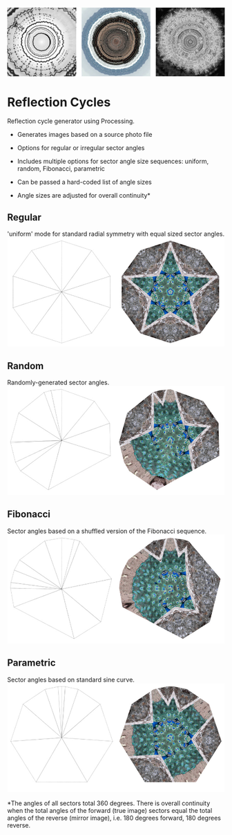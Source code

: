 ![Group of generated images](https://raw.githubusercontent.com/aaron-keenan/reflection_cycles/master/documentation/images/group.jpg)

# Reflection Cycles

Reflection cycle generator using Processing. 

* Generates images based on a source photo file

* Options for regular or irregular sector angles

* Includes multiple options for sector angle size sequences: uniform, random, Fibonacci, parametric

* Can be passed a hard-coded list of angle sizes

* Angle sizes are adjusted for overall continuity*

## Regular
'uniform' mode for standard radial symmetry with equal sized sector angles.
![Regular reflection example (right) and sector diagram (left)](https://raw.githubusercontent.com/aaron-keenan/reflection_cycles/master/documentation/images/regular.jpg)

## Random
Randomly-generated sector angles.
![Irregular reflection example with random sector angles (right) and sector diagram (left)](https://raw.githubusercontent.com/aaron-keenan/reflection_cycles/master/documentation/images/random.jpg)

## Fibonacci
Sector angles based on a shuffled version of the Fibonacci sequence.
![Irregular reflection example with sector angles based on Fibonacci numbers (right) and sector diagram (left)](https://raw.githubusercontent.com/aaron-keenan/reflection_cycles/master/documentation/images/fibonacci.jpg)

## Parametric
Sector angles based on standard sine curve. 
![Irregular reflection example with sector angles based on a sin curve (right) and sector diagram (left)](https://raw.githubusercontent.com/aaron-keenan/reflection_cycles/master/documentation/images/parametric.jpg)

*The angles of all sectors total 360 degrees. There is overall continuity when the total angles of the forward (true image) sectors equal the total angles of the reverse (mirror image), i.e. 180 degrees forward, 180 degrees reverse.
